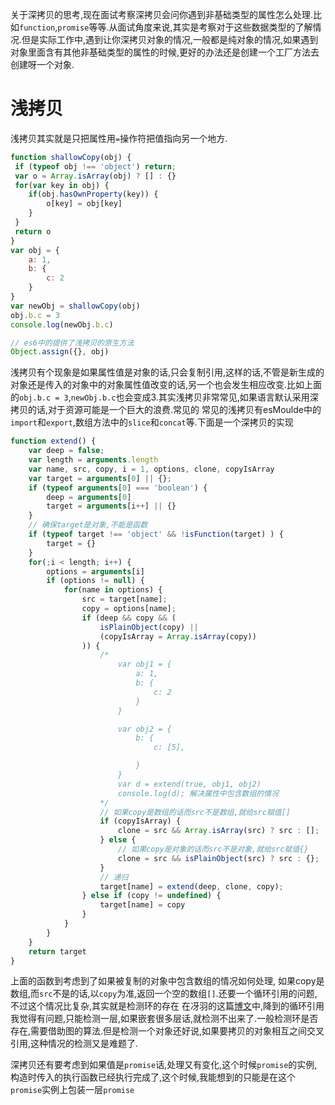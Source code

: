关于深拷贝的思考,现在面试考察深拷贝会问你遇到非基础类型的属性怎么处理.比如`function`,`promise`等等.从面试角度来说,其实是考察对于这些数据类型的了解情况.但是实际工作中,遇到让你深拷贝对象的情况,一般都是纯对象的情况,如果遇到对象里面含有其他非基础类型的属性的时候,更好的办法还是创建一个工厂方法去创建呀一个对象.


# 浅拷贝

浅拷贝其实就是只把属性用`=`操作符把值指向另一个地方.

```javascript
function shallowCopy(obj) {
 if (typeof obj !== 'object') return;
 var o = Array.isArray(obj) ? [] : {}
 for(var key in obj) {
    if(obj.hasOwnProperty(key)) {
        o[key] = obj[key]
    }
 }
 return o
}
var obj = {
    a: 1,
    b: {
        c: 2
    }
}
var newObj = shallowCopy(obj)
obj.b.c = 3
console.log(newObj.b.c)

// es6中的提供了浅拷贝的原生方法
Object.assign({}, obj)
```

浅拷贝有个现象是如果属性值是对象的话,只会复制引用,这样的话,不管是新生成的对象还是传入的对象中的对象属性值改变的话,另一个也会发生相应改变.比如上面的`obj.b.c = 3`,`newObj.b.c`也会变成3.其实浅拷贝非常常见,如果语言默认采用深拷贝的话,对于资源可能是一个巨大的浪费.常见的
常见的浅拷贝有esMoulde中的`import`和`export`,数组方法中的`slice`和`concat`等.下面是一个深拷贝的实现

```javascript
function extend() {
    var deep = false;
    var length = arguments.length
    var name, src, copy, i = 1, options, clone, copyIsArray
    var target = arguments[0] || {};
    if (typeof arguments[0] === 'boolean') {
        deep = arguments[0]
        target = arguments[i++] || {}
    }
    // 确保target是对象,不能是函数
    if (typeof target !== 'object' && !isFunction(target) ) {
        target = {}
    }
    for(;i < length; i++) {
        options = arguments[i]
        if (options != null) {
            for(name in options) {
                src = target[name];
                copy = options[name];
                if (deep && copy && (
                    isPlainObject(copy) || 
                    (copyIsArray = Array.isArray(copy))
                )) {
                    /* 
                        var obj1 = {
                            a: 1,
                            b: {
                                c: 2
                            }
                        }

                        var obj2 = {
                            b: {
                                c: [5],

                            }
                        }
                        var d = extend(true, obj1, obj2)
                        console.log(d); 解决属性中包含数组的情况
                    */
                    // 如果copy是数组的话而src不是数组,就给src赋值[]
                    if (copyIsArray) {
                        clone = src && Array.isArray(src) ? src : [];
                    } else {
                        // 如果copy是对象的话而src不是对象,就给src赋值{}
                        clone = src && isPlainObject(src) ? src : {};
                    }
                    // 递归
                    target[name] = extend(deep, clone, copy);
                } else if (copy != undefined) {
                    target[name] = copy
                }
            }
        }
    }
    return target
}
```

上面的函数到考虑到了如果被复制的对象中包含数组的情况如何处理, 如果copy是数组,而`src`不是的话,以`copy`为准,返回一个空的数组`[]`.还要一个循环引用的问题,不过这个情况比复杂,其实就是检测环的存在 在冴羽的这篇[博文](https://github.com/mqyqingfeng/Blog/issues/33)中,降到的循环引用我觉得有问题,只能检测一层,如果嵌套很多层话,就检测不出来了.一般检测环是否存在,需要借助图的算法.但是检测一个对象还好说,如果要拷贝的对象相互之间交叉引用,这种情况的检测又是难题了.

深拷贝还有要考虑到如果值是`promise`话,处理又有变化,这个时候`promise`的实例,构造时传入的执行函数已经执行完成了,这个时候,我能想到的只能是在这个`promise`实例上包装一层`promise`